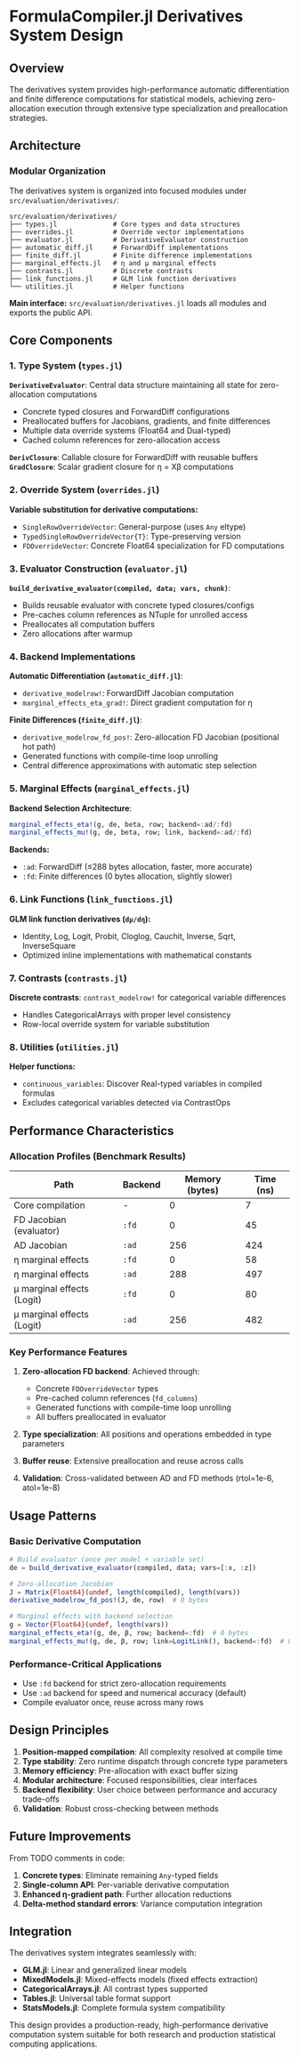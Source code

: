 # FormulaCompiler.jl Derivatives System Design

## Overview

The derivatives system provides high-performance automatic differentiation and finite difference computations for statistical models, achieving zero-allocation execution through extensive type specialization and preallocation strategies.

## Architecture

### Modular Organization

The derivatives system is organized into focused modules under `src/evaluation/derivatives/`:

```
src/evaluation/derivatives/
├── types.jl              # Core types and data structures
├── overrides.jl          # Override vector implementations  
├── evaluator.jl          # DerivativeEvaluator construction
├── automatic_diff.jl     # ForwardDiff implementations
├── finite_diff.jl        # Finite difference implementations
├── marginal_effects.jl   # η and μ marginal effects
├── contrasts.jl          # Discrete contrasts
├── link_functions.jl     # GLM link function derivatives
└── utilities.jl          # Helper functions
```

**Main interface:** `src/evaluation/derivatives.jl` loads all modules and exports the public API.

## Core Components

### 1. Type System (`types.jl`)

**`DerivativeEvaluator`**: Central data structure maintaining all state for zero-allocation computations
- Concrete typed closures and ForwardDiff configurations
- Preallocated buffers for Jacobians, gradients, and finite differences
- Multiple data override systems (Float64 and Dual-typed)
- Cached column references for zero-allocation access

**`DerivClosure`**: Callable closure for ForwardDiff with reusable buffers
**`GradClosure`**: Scalar gradient closure for η = Xβ computations

### 2. Override System (`overrides.jl`)

**Variable substitution for derivative computations:**
- `SingleRowOverrideVector`: General-purpose (uses `Any` eltype)
- `TypedSingleRowOverrideVector{T}`: Type-preserving version
- `FDOverrideVector`: Concrete Float64 specialization for FD computations

### 3. Evaluator Construction (`evaluator.jl`)

**`build_derivative_evaluator(compiled, data; vars, chunk)`**:
- Builds reusable evaluator with concrete typed closures/configs
- Pre-caches column references as NTuple for unrolled access
- Preallocates all computation buffers
- Zero allocations after warmup

### 4. Backend Implementations

**Automatic Differentiation (`automatic_diff.jl`)**:
- `derivative_modelrow!`: ForwardDiff Jacobian computation
- `marginal_effects_eta_grad!`: Direct gradient computation for η

**Finite Differences (`finite_diff.jl`)**:
- `derivative_modelrow_fd_pos!`: Zero-allocation FD Jacobian (positional hot path)
- Generated functions with compile-time loop unrolling
- Central difference approximations with automatic step selection

### 5. Marginal Effects (`marginal_effects.jl`)

**Backend Selection Architecture**:
```julia
marginal_effects_eta!(g, de, beta, row; backend=:ad/:fd)
marginal_effects_mu!(g, de, beta, row; link, backend=:ad/:fd)
```

**Backends:**
- `:ad`: ForwardDiff (≤288 bytes allocation, faster, more accurate)
- `:fd`: Finite differences (0 bytes allocation, slightly slower)

### 6. Link Functions (`link_functions.jl`)

**GLM link function derivatives (`dμ/dη`):**
- Identity, Log, Logit, Probit, Cloglog, Cauchit, Inverse, Sqrt, InverseSquare
- Optimized inline implementations with mathematical constants

### 7. Contrasts (`contrasts.jl`)

**Discrete contrasts**: `contrast_modelrow!` for categorical variable differences
- Handles CategoricalArrays with proper level consistency
- Row-local override system for variable substitution

### 8. Utilities (`utilities.jl`)

**Helper functions:**
- `continuous_variables`: Discover Real-typed variables in compiled formulas
- Excludes categorical variables detected via ContrastOps

## Performance Characteristics

### Allocation Profiles (Benchmark Results)

| Path | Backend | Memory (bytes) | Time (ns) |
|------|---------|----------------|-----------|
| Core compilation | - | 0 | 7 |
| FD Jacobian (evaluator) | `:fd` | 0 | 45 |
| AD Jacobian | `:ad` | 256 | 424 |
| η marginal effects | `:fd` | 0 | 58 |
| η marginal effects | `:ad` | 288 | 497 |
| μ marginal effects (Logit) | `:fd` | 0 | 80 |
| μ marginal effects (Logit) | `:ad` | 256 | 482 |

### Key Performance Features

1. **Zero-allocation FD backend**: Achieved through:
   - Concrete `FDOverrideVector` types
   - Pre-cached column references (`fd_columns`)
   - Generated functions with compile-time loop unrolling
   - All buffers preallocated in evaluator

2. **Type specialization**: All positions and operations embedded in type parameters

3. **Buffer reuse**: Extensive preallocation and reuse across calls

4. **Validation**: Cross-validated between AD and FD methods (rtol=1e-6, atol=1e-8)

## Usage Patterns

### Basic Derivative Computation
```julia
# Build evaluator (once per model + variable set)
de = build_derivative_evaluator(compiled, data; vars=[:x, :z])

# Zero-allocation Jacobian
J = Matrix{Float64}(undef, length(compiled), length(vars))
derivative_modelrow_fd_pos!(J, de, row)  # 0 bytes

# Marginal effects with backend selection
g = Vector{Float64}(undef, length(vars))
marginal_effects_eta!(g, de, β, row; backend=:fd)  # 0 bytes
marginal_effects_mu!(g, de, β, row; link=LogitLink(), backend=:fd)  # 0 bytes
```

### Performance-Critical Applications
- Use `:fd` backend for strict zero-allocation requirements
- Use `:ad` backend for speed and numerical accuracy (default)
- Compile evaluator once, reuse across many rows

## Design Principles

1. **Position-mapped compilation**: All complexity resolved at compile time
2. **Type stability**: Zero runtime dispatch through concrete type parameters  
3. **Memory efficiency**: Pre-allocation with exact buffer sizing
4. **Modular architecture**: Focused responsibilities, clear interfaces
5. **Backend flexibility**: User choice between performance and accuracy trade-offs
6. **Validation**: Robust cross-checking between methods

## Future Improvements

From TODO comments in code:
1. **Concrete types**: Eliminate remaining `Any`-typed fields
2. **Single-column API**: Per-variable derivative computation
3. **Enhanced η-gradient path**: Further allocation reductions
4. **Delta-method standard errors**: Variance computation integration

## Integration

The derivatives system integrates seamlessly with:
- **GLM.jl**: Linear and generalized linear models
- **MixedModels.jl**: Mixed-effects models (fixed effects extraction)  
- **CategoricalArrays.jl**: All contrast types supported
- **Tables.jl**: Universal table format support
- **StatsModels.jl**: Complete formula system compatibility

This design provides a production-ready, high-performance derivative computation system suitable for both research and production statistical computing applications.